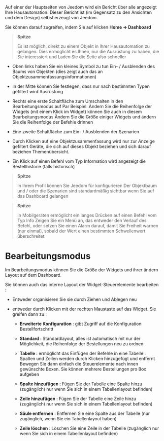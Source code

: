 Auf einer der Hauptseiten von Jeedom wird ein Bericht über alle angezeigt
Ihre Hausautomation. Dieser Bericht ist (im Gegensatz zu den Ansichten und dem Design)
selbst erzeugt von Jeedom.

Sie können darauf zugreifen, indem Sie auf klicken **Home → Dashboard**

> **Spitze**
>
> Es ist möglich, direkt zu einem Objekt in Ihrer Hausautomation zu gelangen.
> Dies ermöglicht es Ihnen, nur die Ausrüstung zu haben, die Sie interessiert und
> Laden Sie die Seite also schneller

-   Oben links haben Sie ein kleines Symbol zu tun
    Ein- / Ausblenden des Baums von Objekten (dies zeigt auch das an
    Objektzusammenfassungsinformationen)

-   In der Mitte können Sie festlegen, dass nur nach bestimmten Typen gefiltert wird
    Ausrüstung

-   Rechts eine erste Schaltfläche zum Umschalten in den Bearbeitungsmodus auf Par
    Beispiel: Ändern Sie die Reihenfolge der Widgets (mit einem Klick
    im Widget) können Sie auch in diesem Bearbeitungsmodus
    Ändern Sie die Größe einiger Widgets und ändern Sie die Reihenfolge der Befehle
    drinnen

-   Eine zweite Schaltfläche zum Ein- / Ausblenden der Szenarien

-   Durch Klicken auf eine Objektzusammenfassung wird nur zur Anzeige gefiltert
    Geräte, die sich auf dieses Objekt beziehen und sich darauf beziehen
    Themenübersicht.

-   Ein Klick auf einen Befehl vom Typ Information wird angezeigt
    die Bestellhistorie (falls historisch)

> **Spitze**
>
> In Ihrem Profil können Sie Jeedom für konfigurieren
> Der Objektbaum und / oder die Szenarien sind standardmäßig sichtbar
> wenn Sie auf das Dashboard gelangen

> **Spitze**
>
> In Mobilgeräten ermöglicht ein langes Drücken auf einen Befehl vom Typ Info
> Zeigen Sie ein Menü an, das entweder den Verlauf des
> Befehl, oder setzen Sie einen Alarm darauf, damit Sie Freiheit
> warnen (nur einmal), sobald der Wert einen bestimmten Schwellenwert überschreitet

Bearbeitungsmodus 
============

Im Bearbeitungsmodus können Sie die Größe der Widgets und ihrer ändern
Layout auf dem Dashboard.

Sie können auch das interne Layout der Widget-Steuerelemente bearbeiten
:

-   Entweder organisieren Sie sie durch Ziehen und Ablegen neu

-   entweder durch Klicken mit der rechten Maustaste auf das Widget. Sie greifen dann zu :

    -   **Erweiterte Konfiguration** : gibt Zugriff auf die Konfiguration
        Bestellfortschritt

    -   **Standard** : Standardlayout, alles ist automatisch
        mit nur der Möglichkeit, die Reihenfolge der Bestellungen neu zu ordnen

    -   **Tabelle** : ermöglicht das Einfügen der Befehle in eine Tabelle :
        Spalten und Zeilen werden durch Klicken hinzugefügt und entfernt
        Bewegen Sie dann einfach die Steuerelemente nach innen
        gewünschte Boxen. Sie können mehrere Bestellungen pro Box aufgeben

    -   **Spalte hinzufügen** : Fügen Sie der Tabelle eine Spalte hinzu (zugänglich)
        nur wenn Sie sich in einem Tabellenlayout befinden)

    -   **Zeile hinzufügen** : Fügen Sie der Tabelle eine Zeile hinzu (zugänglich)
        nur wenn Sie sich in einem Tabellenlayout befinden)

    -   **Säule entfernen** : Entfernen Sie eine Spalte aus der Tabelle
        (nur zugänglich, wenn Sie ein Tabellenlayout haben)

    -   **Zeile löschen** : Löschen Sie eine Zeile in der Tabelle (zugänglich
        nur wenn Sie sich in einem Tabellenlayout befinden)


